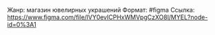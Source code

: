Жанр: магазин ювелирных украшений Формат: #figma Ссылка: https://www.figma.com/file/lVY0evICPHxWMVpgCzXO8l/MYEL?node-id=0%3A1
